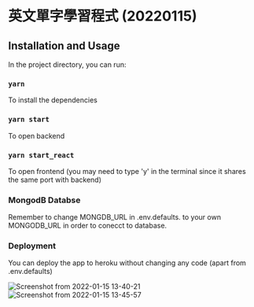 # 英文單字學習程式 (20220115)

## Installation and Usage
In the project directory, you can run:

### `yarn`
To install the dependencies

### `yarn start`
To open backend

### `yarn start_react`
To open frontend (you may need to type 'y' in the terminal since it shares the same port with backend)

### MongodB Databse
Remember to change MONGDB_URL in .env.defaults. to your own MONGODB_URL in order to conecct to database.

### Deployment
You can deploy the app to heroku without changing any code (apart from .env.defaults)  

![Screenshot from 2022-01-15 13-40-21](https://user-images.githubusercontent.com/31987572/149610644-21bf04fa-a10b-4840-9408-ec69cbc234b0.png)
![Screenshot from 2022-01-15 13-45-57](https://user-images.githubusercontent.com/31987572/149610653-453bb391-56e9-454e-bded-a5a3fdb897b3.png)
